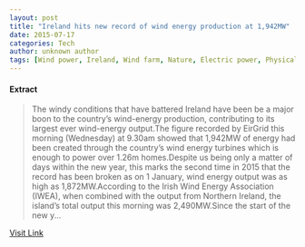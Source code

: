 ```yaml
---
layout: post
title: "Ireland hits new record of wind energy production at 1,942MW"
date: 2015-07-17
categories: Tech
author: unknown author
tags: [Wind power, Ireland, Wind farm, Nature, Electric power, Physical universe, Alternative energy, Sustainable energy, Renewable resources, Renewable energy, Energy, Renewable electricity, Sustainable development, Power (physics)]
---
```





#### Extract
>The windy conditions that have battered Ireland have been be a major boon to the country’s wind-energy production, contributing to its largest ever wind-energy output.The figure recorded by EirGrid this morning (Wednesday) at 9.30am showed that 1,942MW of energy had been created through the country&rsquo;s wind energy turbines which is enough to power over 1.26m homes.Despite us being only a matter of days within the new year, this marks the second time in 2015 that the record has been broken as on 1 January, wind energy output was as high as 1,872MW.According to the Irish Wind Energy Association (IWEA), when combined with the output from Northern Ireland, the island&rsquo;s total output this morning was 2,490MW.Since the start of the new y...



[Visit Link](http://www.siliconrepublic.com/clean-tech/item/40044-ireland-hits-new-record-of)


